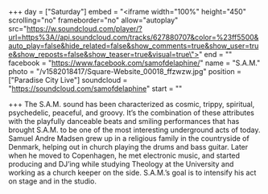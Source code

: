 +++
day = ["Saturday"]
embed = "<iframe width=\"100%\" height=\"450\" scrolling=\"no\" frameborder=\"no\" allow=\"autoplay\" src=\"https://w.soundcloud.com/player/?url=https%3A//api.soundcloud.com/tracks/627880707&color=%23ff5500&auto_play=false&hide_related=false&show_comments=true&show_user=true&show_reposts=false&show_teaser=true&visual=true\"></iframe>"
end = ""
facebook = "https://www.facebook.com/samofdelaphine/"
name = "S.A.M."
photo = "/v1582018417/Square-Website_00018_ffzwzw.jpg"
position = ["Paradise City Live"]
soundcloud = "https://soundcloud.com/samofdelaphine"
start = ""

+++
The S.A.M. sound has been characterized as cosmic, trippy, spiritual, psychedelic, peaceful, and groovy. It’s the combination of these attributes with the playfully danceable beats and smiling performances that has brought S.A.M. to be one of the most interesting underground acts of today. Samuel Andre Madsen grew up in a religious family in the countryside of Denmark, helping out in church playing the drums and bass guitar. Later when he moved to Copenhagen, he met electronic music, and started producing and DJ’ing while studying Theology at the University and working as a church keeper on the side. S.A.M.’s goal is to intensify his act on stage and in the studio.